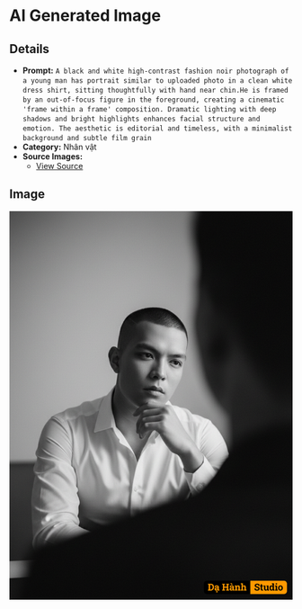 # AI Generated Image

## Details
- **Prompt:** `A black and white high-contrast fashion noir photograph of a young man has portrait similar to uploaded photo in a clean white dress shirt, sitting thoughtfully with hand near chin.He is framed by an out-of-focus figure in the foreground, creating a cinematic 'frame within a frame' composition. Dramatic lighting with deep shadows and bright highlights enhances facial structure and emotion. The aesthetic is editorial and timeless, with a minimalist background and subtle film grain`
- **Category:** Nhân vật
- **Source Images:**
  - [View Source](https://raw.githubusercontent.com/lenzcomvth/ImageLibrary/main/Male.png)

## Image
![AI Generated Image](./image-2025-10-06T05-45-41-323Z-bqsfr.png)